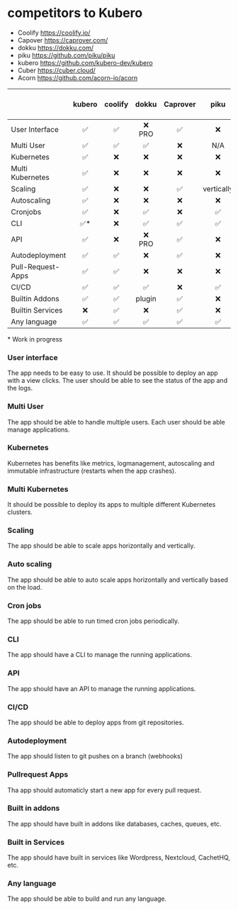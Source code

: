 # competitors to Kubero

- Coolify https://coolify.io/
- Capover https://caprover.com/
- dokku https://dokku.com/
- piku https://github.com/piku/piku
- kubero https://github.com/kubero-dev/kubero
- Cuber https://cuber.cloud/
- Acorn https://github.com/acorn-io/acorn


|                   | kubero              | coolify            | dokku              | Caprover           | piku               | Cuber              | Acorn        | Heroku <br>Private Space |
|-------------------|:-------------------:|:------------------:|:------------------:|:------------------:|:------------------:|:------------------:|:------------------:|:------------------:|
| User Interface    | :white_check_mark:  | :white_check_mark: | :x: PRO            | :white_check_mark: | :x:                | :x:                | :x:                | :white_check_mark: |
| Multi User        | :white_check_mark:  | :white_check_mark: | :white_check_mark: | :x:                | N/A                | N/A                | N/A                | :white_check_mark: |
| Kubernetes        | :white_check_mark:  | :x:                | :x:                | :x:                | :x:                | :white_check_mark: | :white_check_mark: | :white_check_mark: |
| Multi Kubernetes  | :white_check_mark:  | :x:                | :x:                | :x:                | :x:                | :x:                | :x:                | N/A                |
| Scaling           | :white_check_mark:  | :x:                | :x:                | :white_check_mark: | vertically         | :x:                | :x:                | :white_check_mark: |
| Autoscaling       | :white_check_mark:  | :x:                | :x:                | :x:                | :x:                | :x:                | :x:                | :white_check_mark: |
| Cronjobs          | :white_check_mark:  | :x:                | :white_check_mark: | :x:                | :white_check_mark: | :white_check_mark: | :white_check_mark: | :white_check_mark: |
| CLI               | :white_check_mark:* | :x:                | :white_check_mark: | :white_check_mark: | :white_check_mark: | :white_check_mark: | :white_check_mark: | :white_check_mark: |
| API               | :white_check_mark:  | :x:                | :x: PRO            | :white_check_mark: | :x:                | :x:                | :white_check_mark: | :white_check_mark: |
| Autodeployment    | :white_check_mark:  | :white_check_mark: | :x:                | :white_check_mark: | :x:                | :x:                | :x:                | :white_check_mark: |
| Pull-Request-Apps | :white_check_mark:  | :white_check_mark: | :x:                | :x:                | :x:                | :x:                | :x:                | :white_check_mark: |
| CI/CD             | :white_check_mark:  | :white_check_mark: | :white_check_mark: | :x:                | :white_check_mark: | :x:                | :x:                | :white_check_mark: |
| Builtin Addons    | :white_check_mark:  | :white_check_mark: | plugin             | :white_check_mark: | :x:                | :x:                | :x:                | :white_check_mark: |
| Builtin Services  | :x:                 | :white_check_mark: | :x:                | :white_check_mark: | :x:                | :x:                | :x:                | :white_check_mark: |
| Any language      | :white_check_mark:  | :white_check_mark: | :white_check_mark: | :white_check_mark: | :white_check_mark: | :white_check_mark: | :white_check_mark: | :white_check_mark: |


\* Work in progress




### User interface
The app needs to be easy to use. It should be possible to deploy an app with a view clicks. The user should be able to see the status of the app and the logs.

### Multi User
The app should be able to handle multiple users. Each user should be able manage applications.

### Kubernetes
Kubernetes has benefits like metrics, logmanagement, autoscaling and immutable infrastructure (restarts when the app crashes).

### Multi Kubernetes
It should be possible to deploy its apps to multiple different Kubernetes clusters.
### Scaling
The app should be able to scale apps horizontally and vertically.

### Auto scaling
The app should be able to auto scale apps horizontally and vertically based on the load.

### Cron jobs
The app should be able to run timed cron jobs periodically.

### CLI
The app should have a CLI to manage the running applications.

### API
The app should have an API to manage the running applications.

### CI/CD
The app should be able to deploy apps from git repositories.

### Autodeployment
The app should listen to git pushes on a branch (webhooks)

### Pullrequest Apps
Tha app should automaticly start a new app for every pull request.

### Built in addons
The app should have built in addons like databases, caches, queues, etc.

### Built in Services
The app should have built in services like Wordpress, Nextcloud, CachetHQ, etc.

### Any language
The app should be able to build and run any language.